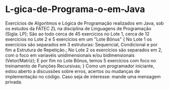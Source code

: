 # L-gica-de-Programa-o-em-Java
Exercícios de Algoritmos e Lógica de Programação realizados em Java, sob os estudos da FATEC ZL na disciplina de Linguagens de Programação (Sigla: LP);
São ao todo cerca de 45 exercícios no Lote 1, cerca de 12 exercícios no Lote 2 e 5 exercícios em um "Lote Bônus"
{
  No Lote 1 os exercícios são separados em 3 estruturas: Sequencial, Condicional e por fim a Estrutura de Repetição.;
  No Lote 2 os exercícios são separados em 2, com o foco em variavéis unidimensionais e/ou bidimensionais (Vetor/Matriz);
  E por fim no Lote Bônus, temos 5 exercícios com foco no treinamento de Funções Recursivas;
}
Como um programador iniciante, estou aberto a discussões sobre erros, acertos ou mudanças de implementação no código. Caso seja de interesse: mande uma mensagem privada.
